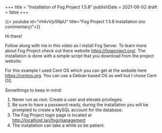 +++
title = "Installation of Fog Project 1.5.8"
publishDate = 2021-06-02
draft = false
+++

{{< youtube id="rH4vVjs5NpU" title="Fog Project 1.5.8 Installation (no commentary)">}}

Hi there!

Follow along with me in this video as I install Fog Server. To learn more about Fog Project check out there website <https://fogproject.org/>. The installation is done with a simple script that you download from the project website.

For this example I used Cent OS which you can get at the website here <https://centos.org>. You can use a Debian based OS as well but I chose Cent OS.

Somethings to keep in mind:

1.  Never run as root. Create a user and elevate privileges.
2.  Be sure to have a password ready, during the installation you will be prompted to create a MySQL account for the database.
3.  The Fog Project login page is located at <http://localhost.lan/fog/management>
4.  The installation can take a while so be patient.
